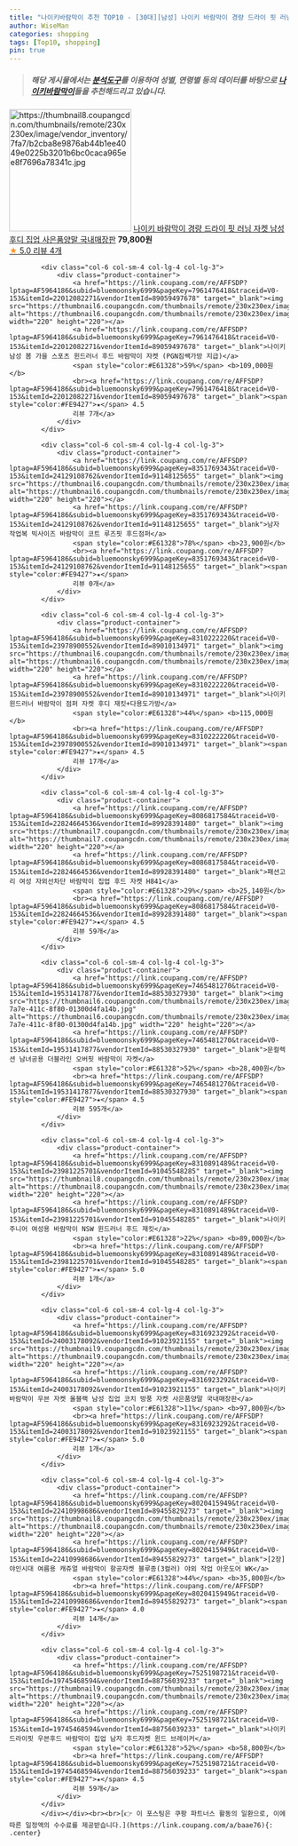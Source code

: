 ```yaml
---
title: "나이키바람막이 추천 TOP10 - [30대][남성] 나이키 바람막이 경량 드라이 핏 러닝 자켓 남성 후디 집업 사은품양말 국내매장판"
author: WiseMan
categories: shopping
tags: [Top10, shopping]
pin: true
---
```


> ##### 해당 게시물에서는 [**분석도구**](https://itemscout.io/)를 이용하여 **성별**, **연령별** 등의 데이터를 바탕으로 [**나이키바람막이**](https://link.coupang.com/a/baae76)들을 추천해드리고 있습니다.
<div class="container"><div class="row">
            <div class="col-6 col-sm-4 col-lg-4 col-lg-3">
                <div class="product-container">
                    <a href="https://link.coupang.com/re/AFFSDP?lptag=AF5964186&subid=bluemoonsky6999&pageKey=8309194717&traceid=V0-153&itemId=23975184922&vendorItemId=90996475332" target="_blank"><img src="https://thumbnail8.coupangcdn.com/thumbnails/remote/230x230ex/image/vendor_inventory/7fa7/b2cba8e9876ab44b1ee4049e0225b3201b6bc0caca965ee8f7696a78341c.jpg" alt="https://thumbnail8.coupangcdn.com/thumbnails/remote/230x230ex/image/vendor_inventory/7fa7/b2cba8e9876ab44b1ee4049e0225b3201b6bc0caca965ee8f7696a78341c.jpg" width="220" height="220"></a>
                    <a href="https://link.coupang.com/re/AFFSDP?lptag=AF5964186&subid=bluemoonsky6999&pageKey=8309194717&traceid=V0-153&itemId=23975184922&vendorItemId=90996475332" target="_blank">나이키 바람막이 경량 드라이 핏 러닝 자켓 남성 후디 집업 사은품양말 국내매장판</a>
                    <span style="color:#E61328"></span> <b>79,800원</b>
                    <br><a href="https://link.coupang.com/re/AFFSDP?lptag=AF5964186&subid=bluemoonsky6999&pageKey=8309194717&traceid=V0-153&itemId=23975184922&vendorItemId=90996475332" target="_blank"><span style="color:#FE9427">★</span> 5.0
                    리뷰 4개</a>
                </div>
            </div>
            
            <div class="col-6 col-sm-4 col-lg-4 col-lg-3">
                <div class="product-container">
                    <a href="https://link.coupang.com/re/AFFSDP?lptag=AF5964186&subid=bluemoonsky6999&pageKey=7961476418&traceid=V0-153&itemId=22012082271&vendorItemId=89059497678" target="_blank"><img src="https://thumbnail6.coupangcdn.com/thumbnails/remote/230x230ex/image/vendor_inventory/5144/13b73e1fae62ba1cdb8175fcb75b262e76d0f6443d56d28f7a569f552b1f.jpg" alt="https://thumbnail6.coupangcdn.com/thumbnails/remote/230x230ex/image/vendor_inventory/5144/13b73e1fae62ba1cdb8175fcb75b262e76d0f6443d56d28f7a569f552b1f.jpg" width="220" height="220"></a>
                    <a href="https://link.coupang.com/re/AFFSDP?lptag=AF5964186&subid=bluemoonsky6999&pageKey=7961476418&traceid=V0-153&itemId=22012082271&vendorItemId=89059497678" target="_blank">나이키 남성 봄 가을 스포츠 윈드러너 후드 바람막이 자켓 (PGN짐쌕가방 지급)</a>
                    <span style="color:#E61328">59%</span> <b>109,000원</b>
                    <br><a href="https://link.coupang.com/re/AFFSDP?lptag=AF5964186&subid=bluemoonsky6999&pageKey=7961476418&traceid=V0-153&itemId=22012082271&vendorItemId=89059497678" target="_blank"><span style="color:#FE9427">★</span> 4.5
                    리뷰 7개</a>
                </div>
            </div>
            
            <div class="col-6 col-sm-4 col-lg-4 col-lg-3">
                <div class="product-container">
                    <a href="https://link.coupang.com/re/AFFSDP?lptag=AF5964186&subid=bluemoonsky6999&pageKey=8351769343&traceid=V0-153&itemId=24129108762&vendorItemId=91148125655" target="_blank"><img src="https://thumbnail6.coupangcdn.com/thumbnails/remote/230x230ex/image/vendor_inventory/987d/204547074d2424df4b15e0b5c5603503eb9d0264d559f4146c1bfca4005e.jpg" alt="https://thumbnail6.coupangcdn.com/thumbnails/remote/230x230ex/image/vendor_inventory/987d/204547074d2424df4b15e0b5c5603503eb9d0264d559f4146c1bfca4005e.jpg" width="220" height="220"></a>
                    <a href="https://link.coupang.com/re/AFFSDP?lptag=AF5964186&subid=bluemoonsky6999&pageKey=8351769343&traceid=V0-153&itemId=24129108762&vendorItemId=91148125655" target="_blank">남자 작업복 빅사이즈 바람막이 코트 루즈핏 후드점퍼</a>
                    <span style="color:#E61328">78%</span> <b>23,900원</b>
                    <br><a href="https://link.coupang.com/re/AFFSDP?lptag=AF5964186&subid=bluemoonsky6999&pageKey=8351769343&traceid=V0-153&itemId=24129108762&vendorItemId=91148125655" target="_blank"><span style="color:#FE9427">★</span> 
                    리뷰 0개</a>
                </div>
            </div>
            
            <div class="col-6 col-sm-4 col-lg-4 col-lg-3">
                <div class="product-container">
                    <a href="https://link.coupang.com/re/AFFSDP?lptag=AF5964186&subid=bluemoonsky6999&pageKey=8310222220&traceid=V0-153&itemId=23978900552&vendorItemId=89010134971" target="_blank"><img src="https://thumbnail6.coupangcdn.com/thumbnails/remote/230x230ex/image/vendor_inventory/ae87/f8f90b5b2b4d5a1f2d52d34fed51805acdf831ab1829bf5b48d66c5233d4.png" alt="https://thumbnail6.coupangcdn.com/thumbnails/remote/230x230ex/image/vendor_inventory/ae87/f8f90b5b2b4d5a1f2d52d34fed51805acdf831ab1829bf5b48d66c5233d4.png" width="220" height="220"></a>
                    <a href="https://link.coupang.com/re/AFFSDP?lptag=AF5964186&subid=bluemoonsky6999&pageKey=8310222220&traceid=V0-153&itemId=23978900552&vendorItemId=89010134971" target="_blank">나이키 윈드러너 바람막이 점퍼 자켓 후디 재킷+다용도가방</a>
                    <span style="color:#E61328">44%</span> <b>115,000원</b>
                    <br><a href="https://link.coupang.com/re/AFFSDP?lptag=AF5964186&subid=bluemoonsky6999&pageKey=8310222220&traceid=V0-153&itemId=23978900552&vendorItemId=89010134971" target="_blank"><span style="color:#FE9427">★</span> 4.5
                    리뷰 17개</a>
                </div>
            </div>
            
            <div class="col-6 col-sm-4 col-lg-4 col-lg-3">
                <div class="product-container">
                    <a href="https://link.coupang.com/re/AFFSDP?lptag=AF5964186&subid=bluemoonsky6999&pageKey=8086817584&traceid=V0-153&itemId=22824664536&vendorItemId=89928391480" target="_blank"><img src="https://thumbnail7.coupangcdn.com/thumbnails/remote/230x230ex/image/vendor_inventory/bd22/f7854bb9b7925ce0c49097e7effc1c621b087119bcc92b2375afb45484fd.jpeg" alt="https://thumbnail7.coupangcdn.com/thumbnails/remote/230x230ex/image/vendor_inventory/bd22/f7854bb9b7925ce0c49097e7effc1c621b087119bcc92b2375afb45484fd.jpeg" width="220" height="220"></a>
                    <a href="https://link.coupang.com/re/AFFSDP?lptag=AF5964186&subid=bluemoonsky6999&pageKey=8086817584&traceid=V0-153&itemId=22824664536&vendorItemId=89928391480" target="_blank">패션고리 여성 자외선차단 바람막이 집업 후드 자켓 H841</a>
                    <span style="color:#E61328">29%</span> <b>25,140원</b>
                    <br><a href="https://link.coupang.com/re/AFFSDP?lptag=AF5964186&subid=bluemoonsky6999&pageKey=8086817584&traceid=V0-153&itemId=22824664536&vendorItemId=89928391480" target="_blank"><span style="color:#FE9427">★</span> 4.5
                    리뷰 59개</a>
                </div>
            </div>
            
            <div class="col-6 col-sm-4 col-lg-4 col-lg-3">
                <div class="product-container">
                    <a href="https://link.coupang.com/re/AFFSDP?lptag=AF5964186&subid=bluemoonsky6999&pageKey=7465481270&traceid=V0-153&itemId=19531417877&vendorItemId=88530327930" target="_blank"><img src="https://thumbnail6.coupangcdn.com/thumbnails/remote/230x230ex/image/retail/images/2024/01/30/17/1/bbd44a36-7a7e-411c-8f80-01300d4fa14b.jpg" alt="https://thumbnail6.coupangcdn.com/thumbnails/remote/230x230ex/image/retail/images/2024/01/30/17/1/bbd44a36-7a7e-411c-8f80-01300d4fa14b.jpg" width="220" height="220"></a>
                    <a href="https://link.coupang.com/re/AFFSDP?lptag=AF5964186&subid=bluemoonsky6999&pageKey=7465481270&traceid=V0-153&itemId=19531417877&vendorItemId=88530327930" target="_blank">문컬렉션 남녀공용 더블라인 오버핏 바람막이 자켓</a>
                    <span style="color:#E61328">52%</span> <b>28,400원</b>
                    <br><a href="https://link.coupang.com/re/AFFSDP?lptag=AF5964186&subid=bluemoonsky6999&pageKey=7465481270&traceid=V0-153&itemId=19531417877&vendorItemId=88530327930" target="_blank"><span style="color:#FE9427">★</span> 4.5
                    리뷰 595개</a>
                </div>
            </div>
            
            <div class="col-6 col-sm-4 col-lg-4 col-lg-3">
                <div class="product-container">
                    <a href="https://link.coupang.com/re/AFFSDP?lptag=AF5964186&subid=bluemoonsky6999&pageKey=8310891489&traceid=V0-153&itemId=23981225701&vendorItemId=91045548285" target="_blank"><img src="https://thumbnail8.coupangcdn.com/thumbnails/remote/230x230ex/image/vendor_inventory/c17c/82e74f14c671d4d62bbe686fd61c0950e4883982c634707a6293f2d2e821.jpg" alt="https://thumbnail8.coupangcdn.com/thumbnails/remote/230x230ex/image/vendor_inventory/c17c/82e74f14c671d4d62bbe686fd61c0950e4883982c634707a6293f2d2e821.jpg" width="220" height="220"></a>
                    <a href="https://link.coupang.com/re/AFFSDP?lptag=AF5964186&subid=bluemoonsky6999&pageKey=8310891489&traceid=V0-153&itemId=23981225701&vendorItemId=91045548285" target="_blank">나이키 주니어 여성용 바람막이 NSW 윈드러너 후드 재킷</a>
                    <span style="color:#E61328">22%</span> <b>89,000원</b>
                    <br><a href="https://link.coupang.com/re/AFFSDP?lptag=AF5964186&subid=bluemoonsky6999&pageKey=8310891489&traceid=V0-153&itemId=23981225701&vendorItemId=91045548285" target="_blank"><span style="color:#FE9427">★</span> 5.0
                    리뷰 1개</a>
                </div>
            </div>
            
            <div class="col-6 col-sm-4 col-lg-4 col-lg-3">
                <div class="product-container">
                    <a href="https://link.coupang.com/re/AFFSDP?lptag=AF5964186&subid=bluemoonsky6999&pageKey=8316923292&traceid=V0-153&itemId=24003178092&vendorItemId=91023921155" target="_blank"><img src="https://thumbnail9.coupangcdn.com/thumbnails/remote/230x230ex/image/vendor_inventory/abee/efc842166c03de76ddf8d7879ac4ef49ebb6e7402d9f052477a99550d9e8.jpg" alt="https://thumbnail9.coupangcdn.com/thumbnails/remote/230x230ex/image/vendor_inventory/abee/efc842166c03de76ddf8d7879ac4ef49ebb6e7402d9f052477a99550d9e8.jpg" width="220" height="220"></a>
                    <a href="https://link.coupang.com/re/AFFSDP?lptag=AF5964186&subid=bluemoonsky6999&pageKey=8316923292&traceid=V0-153&itemId=24003178092&vendorItemId=91023921155" target="_blank">나이키 바람막이 우븐 자켓 올블랙 남성 집업 코치 방풍 자켓 사은품양말 국내매장판</a>
                    <span style="color:#E61328">11%</span> <b>97,800원</b>
                    <br><a href="https://link.coupang.com/re/AFFSDP?lptag=AF5964186&subid=bluemoonsky6999&pageKey=8316923292&traceid=V0-153&itemId=24003178092&vendorItemId=91023921155" target="_blank"><span style="color:#FE9427">★</span> 5.0
                    리뷰 1개</a>
                </div>
            </div>
            
            <div class="col-6 col-sm-4 col-lg-4 col-lg-3">
                <div class="product-container">
                    <a href="https://link.coupang.com/re/AFFSDP?lptag=AF5964186&subid=bluemoonsky6999&pageKey=8020415949&traceid=V0-153&itemId=22410998686&vendorItemId=89455829273" target="_blank"><img src="https://thumbnail8.coupangcdn.com/thumbnails/remote/230x230ex/image/vendor_inventory/fc3d/fa211ddccd60e8771694f78a86739b6623b7ac372acf88265b493f206834.jpg" alt="https://thumbnail8.coupangcdn.com/thumbnails/remote/230x230ex/image/vendor_inventory/fc3d/fa211ddccd60e8771694f78a86739b6623b7ac372acf88265b493f206834.jpg" width="220" height="220"></a>
                    <a href="https://link.coupang.com/re/AFFSDP?lptag=AF5964186&subid=bluemoonsky6999&pageKey=8020415949&traceid=V0-153&itemId=22410998686&vendorItemId=89455829273" target="_blank">[2장]야인시대 여름용 캐쥬얼 바람막이 항공자켓 블루종(3컬러) 야외 작업 아웃도어 WK</a>
                    <span style="color:#E61328">44%</span> <b>35,800원</b>
                    <br><a href="https://link.coupang.com/re/AFFSDP?lptag=AF5964186&subid=bluemoonsky6999&pageKey=8020415949&traceid=V0-153&itemId=22410998686&vendorItemId=89455829273" target="_blank"><span style="color:#FE9427">★</span> 4.0
                    리뷰 14개</a>
                </div>
            </div>
            
            <div class="col-6 col-sm-4 col-lg-4 col-lg-3">
                <div class="product-container">
                    <a href="https://link.coupang.com/re/AFFSDP?lptag=AF5964186&subid=bluemoonsky6999&pageKey=7525198721&traceid=V0-153&itemId=19745468594&vendorItemId=88756039233" target="_blank"><img src="https://thumbnail9.coupangcdn.com/thumbnails/remote/230x230ex/image/vendor_inventory/078f/e579b3663001f14295bfbfe9ccd19d861b76a54a5aa8db6b98317c3f3d7b.jpg" alt="https://thumbnail9.coupangcdn.com/thumbnails/remote/230x230ex/image/vendor_inventory/078f/e579b3663001f14295bfbfe9ccd19d861b76a54a5aa8db6b98317c3f3d7b.jpg" width="220" height="220"></a>
                    <a href="https://link.coupang.com/re/AFFSDP?lptag=AF5964186&subid=bluemoonsky6999&pageKey=7525198721&traceid=V0-153&itemId=19745468594&vendorItemId=88756039233" target="_blank">나이키 드라이핏 우븐후드 바람막이 집업 남자 후드자켓 윈드 브레이커</a>
                    <span style="color:#E61328">52%</span> <b>58,800원</b>
                    <br><a href="https://link.coupang.com/re/AFFSDP?lptag=AF5964186&subid=bluemoonsky6999&pageKey=7525198721&traceid=V0-153&itemId=19745468594&vendorItemId=88756039233" target="_blank"><span style="color:#FE9427">★</span> 4.5
                    리뷰 59개</a>
                </div>
            </div>
            </div></div><br><br>[👉 이 포스팅은 쿠팡 파트너스 활동의 일환으로, 이에 따른 일정액의 수수료를 제공받습니다.](https://link.coupang.com/a/baae76){: .center}